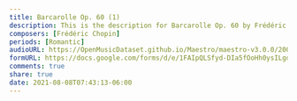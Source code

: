 ```yaml
---
title: Barcarolle Op. 60 (1)
description: This is the description for Barcarolle Op. 60 by Frédéric Chopin
composers: [Frédéric Chopin]
periods: [Romantic]
audioURL: https://OpenMusicDataset.github.io/Maestro/maestro-v3.0.0/2009/MIDI-Unprocessed_10_R1_2009_03-05_ORIG_MID--AUDIO_10_R1_2009_10_R1_2009_03_WAV.midi
formURL: https://docs.google.com/forms/d/e/1FAIpQLSfyd-DIa5fOoHh0ysILgd8fCYSOr_sH61i14TDzNo16rpJaWg/viewform
comments: true
share: true
date: 2021-08-08T07:43:13-06:00
---
```

